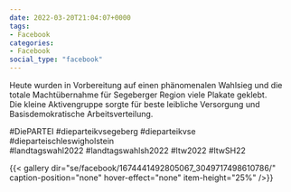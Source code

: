 ```yaml
---
date: 2022-03-20T21:04:07+0000
tags:
- Facebook
categories:
- Facebook
social_type: "facebook"
---
```


Heute wurden in Vorbereitung auf einen phänomenalen Wahlsieg und die totale Machtübernahme für Segeberger Region viele Plakate geklebt.  
Die kleine Aktivengruppe sorgte für beste leibliche Versorgung und Basisdemokratische Arbeitsverteilung.  
  
#DiePARTEI #dieparteikvsegeberg #dieparteikvse #dieparteischleswigholstein  
#landtagswahl2022 #landtagswahlsh2022 #ltw2022 #ltwSH22


{{< gallery dir="se/facebook/1674441492805067_3049717498610786/" caption-position="none" hover-effect="none" item-height="25%" />}}

